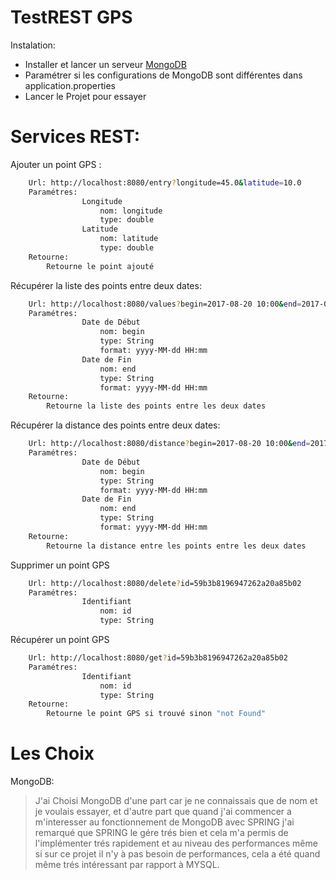 # TestREST GPS

Instalation:
  - Installer et lancer un serveur [MongoDB](https://www.mongodb.com/download-center#community)
  - Paramétrer si les configurations de MongoDB sont différentes dans application.properties  
  - Lancer le Projet pour essayer

# Services REST:

Ajouter un point GPS :

```sh
    Url: http://localhost:8080/entry?longitude=45.0&latitude=10.0
    Paramétres:
                Longitude
                    nom: longitude
                    type: double
                Latitude
                    nom: latitude
                    type: double
    Retourne:
        Retourne le point ajouté
```

Récupérer la liste des points entre deux dates:

```sh
    Url: http://localhost:8080/values?begin=2017-08-20 10:00&end=2017-08-30 15:00
    Paramétres:
                Date de Début
                    nom: begin
                    type: String
                    format: yyyy-MM-dd HH:mm
                Date de Fin
                    nom: end
                    type: String
                    format: yyyy-MM-dd HH:mm
    Retourne:
        Retourne la liste des points entre les deux dates
```

Récupérer la distance des points entre deux dates:

```sh
    Url: http://localhost:8080/distance?begin=2017-08-20 10:00&end=2017-08-30 15:00
    Paramétres:
                Date de Début
                    nom: begin
                    type: String
                    format: yyyy-MM-dd HH:mm
                Date de Fin
                    nom: end
                    type: String
                    format: yyyy-MM-dd HH:mm
    Retourne:
        Retourne la distance entre les points entre les deux dates
```

Supprimer un point GPS

```sh
    Url: http://localhost:8080/delete?id=59b3b8196947262a20a85b02
    Paramétres:
                Identifiant
                    nom: id
                    type: String
```

Récupérer un point GPS

```sh
    Url: http://localhost:8080/get?id=59b3b8196947262a20a85b02
    Paramétres:
                Identifiant
                    nom: id
                    type: String
    Retourne:
        Retourne le point GPS si trouvé sinon "not Found"
```

# Les Choix

MongoDB:
> J'ai Choisi MongoDB d'une part car je ne connaissais que de nom et je voulais essayer, et d'autre part que quand j'ai commencer a m'interesser au fonctionnement de MongoDB avec SPRING j'ai remarqué que SPRING le gére trés bien et cela m'a permis de l'implémenter trés rapidement et au niveau des performances même si sur ce projet il n'y à pas besoin de performances, cela a été quand même trés intéressant par rapport à MYSQL.
